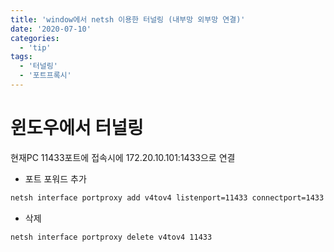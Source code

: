 ```yaml
---
title: 'window에서 netsh 이용한 터널링 (내부망 외부망 연결)'
date: '2020-07-10'
categories:
  - 'tip'
tags:
  - '터널링'
  - '포트프록시'
---
```


# 윈도우에서 터널링

현재PC 11433포트에 접속시에 172.20.10.101:1433으로 연결

- 포트 포워드 추가

```bash
netsh interface portproxy add v4tov4 listenport=11433 connectport=1433 connectaddress=172.20.10.101
```

- 삭제

```bash
netsh interface portproxy delete v4tov4 11433
```

